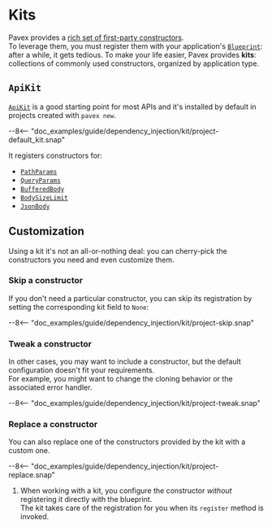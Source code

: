 # Kits

Pavex provides a [rich set of first-party constructors](../request_data/index.md).  
To leverage them, you must register them with your application's [`Blueprint`][Blueprint]: after a while,
it gets tedious. 
To make your life easier, Pavex provides **kits**: collections of commonly used constructors, 
organized by application type.  

## `ApiKit`

[`ApiKit`][ApiKit] is a good starting point for most APIs and it's installed by default in projects created with
`pavex new`.  

--8<-- "doc_examples/guide/dependency_injection/kit/project-default_kit.snap"

It registers constructors for:

- [`PathParams`][PathParams]
- [`QueryParams`][QueryParams]
- [`BufferedBody`][BufferedBody]
- [`BodySizeLimit`][BodySizeLimit]
- [`JsonBody`][JsonBody]

## Customization

Using a kit it's not an all-or-nothing deal: you can cherry-pick the constructors you need and
even customize them.

### Skip a constructor

If you don't need a particular constructor, you can skip its registration by setting the corresponding
kit field to `None`:

--8<-- "doc_examples/guide/dependency_injection/kit/project-skip.snap"

### Tweak a constructor

In other cases, you may want to include a constructor, but the default configuration doesn't fit your requirements.  
For example, you might want to change the cloning behavior or the associated error handler.  

--8<-- "doc_examples/guide/dependency_injection/kit/project-tweak.snap"

### Replace a constructor

You can also replace one of the constructors provided by the kit with a custom one.  

--8<-- "doc_examples/guide/dependency_injection/kit/project-replace.snap"

1. When working with a kit,
   you configure the constructor _without_ registering it directly with the blueprint.  
   The kit takes care of the registration for you when its `register` method is invoked.

[PathParams]: ../request_data/path/path_parameters.md
[QueryParams]: ../request_data/query/query_parameters.md
[BufferedBody]: ../request_data/body/byte_wrappers.md
[BodySizeLimit]: ../request_data/body/byte_wrappers.md#body-size-limit
[JsonBody]: ../request_data/body/deserializers/json.md
[ApiKit]: ../../api_reference/pavex/kit/struct.ApiKit.html
[Blueprint]: ../../api_reference/pavex/blueprint/struct.Blueprint.html

